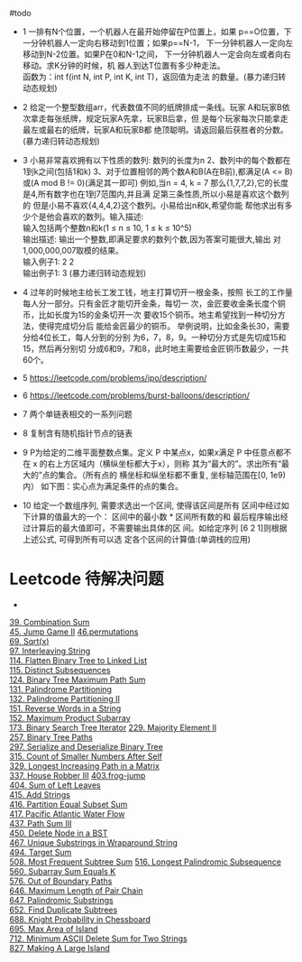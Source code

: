 #todo

- 1
一排有N个位置，一个机器人在最开始停留在P位置上，如果 p==O位置，下一分钟机器人一定向右移动到1位置；如果p==N-1， 下一分钟机器人一定向左移动到N-2位置。如果P在0和N-1之间， 下一分钟机器人一定会向左或者向右移动。求K分钟的时候，机 器人到达T位置有多少种走法。  
函数为：int f(int N, int P, int K, int T)，返回值为走法 的数量。(暴力递归转动态规划)

- 2
给定一个整型数组arr，代表数值不同的纸牌排成一条线。玩家 A和玩家B依次拿走每张纸牌，规定玩家A先拿，玩家B后拿，但 是每个玩家每次只能拿走最左或最右的纸牌，玩家A和玩家B都 绝顶聪明。请返回最后获胜者的分数。(暴力递归转动态规划)

- 3 
小易非常喜欢拥有以下性质的数列:
数列的长度为n 2、数列中的每个数都在1到k之间(包括1和k) 3、对于位置相邻的两个数A和B(A在B前),都满足(A <= B)或(A mod B != 0)(满足其一即可) 例如,当n = 4, k = 7 那么{1,7,7,2},它的长度是4,所有数字也在1到7范围内,并且满 足第三条性质,所以小易是喜欢这个数列的 但是小易不喜欢{4,4,4,2}这个数列。小易给出n和k,希望你能 帮他求出有多少个是他会喜欢的数列。输入描述:  
输入包括两个整数n和k(1 ≤ n ≤ 10, 1 ≤ k ≤ 10^5)  
输出描述: 输出一个整数,即满足要求的数列个数,因为答案可能很大,输出 对1,000,000,007取模的结果。  
输入例子1: 2 2  
输出例子1: 3  (暴力递归转动态规划)

- 4
过年的时候地主给长工发工钱，地主打算切开一根金条，按照 长工的工作量每人分一部分。只有金匠才能切开金条，每切一 次，金匠要收金条长度个铜币，比如长度为15的金条切开一次 要收15个铜币。地主希望找到一种切分方法，使得完成切分后 能给金匠最少的铜币。 举例说明，比如金条长30，需要分给4位长工，每人分到的分别 为6，7，8，9。一种切分方式是先切成15和15，然后再分别切 分成6和9，7和8，此时地主需要给金匠铜币数最少，一共60个。

- 5
https://leetcode.com/problems/ipo/description/

- 6
https://leetcode.com/problems/burst-balloons/description/

- 7 
两个单链表相交的一系列问题

- 8
复制含有随机指针节点的链表

- 9
P为给定的二维平面整数点集。定义 P 中某点x，如果x满足 P 中任意点都不在 x 的右上方区域内（横纵坐标都大于x），则称 其为“最大的”。求出所有“最大的”点的集合。（所有点的 横坐标和纵坐标都不重复, 坐标轴范围在[0, 1e9) 内） 如下图：实心点为满足条件的点的集合。

- 10
给定一个数组序列, 需要求选出一个区间, 使得该区间是所有 区间中经过如下计算的值最大的一个： 区间中的最小数 * 区间所有数的和 最后程序输出经过计算后的最大值即可，不需要输出具体的区 间。如给定序列 [6 2 1]则根据上述公式, 可得到所有可以选 定各个区间的计算值:(单调栈的应用)

# Leetcode 待解决问题 

-
[39. Combination Sum](https://leetcode.com/problems/combination-sum/description/)  
[45. Jump Game II](https://leetcode.com/problems/jump-game-ii/description/) 
[46.permutations](https://leetcode.com/problems/permutations/description/)  
[69. Sqrt(x)](https://leetcode.com/problems/sqrtx/description/)  
[97. Interleaving String](https://leetcode.com/problems/interleaving-string/description/)  
[114. Flatten Binary Tree to Linked List](https://leetcode.com/problems/flatten-binary-tree-to-linked-list/description/)  [115. Distinct Subsequences](https://leetcode.com/problems/distinct-subsequences/description/)  [124. Binary Tree Maximum Path Sum](https://leetcode.com/problems/binary-tree-maximum-path-sum/description/)  [131. Palindrome Partitioning](https://leetcode.com/problems/palindrome-partitioning/description/)  [132. Palindrome Partitioning II](https://leetcode.com/problems/palindrome-partitioning-ii/)  [151. Reverse Words in a String](https://leetcode.com/problems/reverse-words-in-a-string/description/)  [152. Maximum Product Subarray](https://leetcode.com/problems/maximum-product-subarray/description/)  [173. Binary Search Tree Iterator](https://leetcode.com/problems/binary-search-tree-iterator/)[229. Majority Element II](https://leetcode.com/problems/majority-element-ii/description/)  [257. Binary Tree Paths](https://leetcode.com/problems/binary-tree-paths/description/)  [297. Serialize and Deserialize Binary Tree](https://leetcode.com/problems/serialize-and-deserialize-binary-tree/description/)    [315. Count of Smaller Numbers After Self](https://leetcode.com/problems/count-of-smaller-numbers-after-self/description/)  
[329. Longest Increasing Path in a Matrix](https://leetcode.com/problems/longest-increasing-path-in-a-matrix/description/)  [337. House Robber III](https://leetcode.com/problems/house-robber-iii/description/)[403.frog-jump](https://leetcode.com/problems/frog-jump/description/)  [404. Sum of Left Leaves](https://leetcode.com/problems/sum-of-left-leaves/description/)   
[415. Add Strings](https://leetcode.com/problems/add-strings/description/)  [416. Partition Equal Subset Sum](https://leetcode.com/problems/partition-equal-subset-sum/)   [417. Pacific Atlantic Water Flow](https://leetcode.com/problems/pacific-atlantic-water-flow/description/)  [437. Path Sum III](https://leetcode.com/problems/path-sum-iii/description/)   [450. Delete Node in a BST](https://leetcode.com/problems/delete-node-in-a-bst/description/)  [467. Unique Substrings in Wraparound String](https://leetcode.com/problems/unique-substrings-in-wraparound-string/)    [494. Target Sum](https://leetcode.com/problems/target-sum/description/)  [508. Most Frequent Subtree Sum](https://leetcode.com/problems/most-frequent-subtree-sum/description/)[516. Longest Palindromic Subsequence](https://leetcode.com/problems/longest-palindromic-subsequence/description/)  [560. Subarray Sum Equals K](https://leetcode.com/problems/subarray-sum-equals-k/description/)  [576. Out of Boundary Paths](https://leetcode.com/submissions/detail/154021975/)  [646. Maximum Length of Pair Chain](https://leetcode.com/problems/maximum-length-of-pair-chain/description/)  [647. Palindromic Substrings](https://leetcode.com/problems/palindromic-substrings/description/)  [652. Find Duplicate Subtrees](https://leetcode.com/problems/find-duplicate-subtrees/description/)  [688. Knight Probability in Chessboard](https://leetcode.com/submissions/detail/154023237/)   [695. Max Area of Island](https://leetcode.com/problems/max-area-of-island/description/)  [712. Minimum ASCII Delete Sum for Two Strings](https://leetcode.com/problems/minimum-ascii-delete-sum-for-two-strings/description/)  [827. Making A Large Island](https://leetcode.com/submissions/detail/153847279/)

